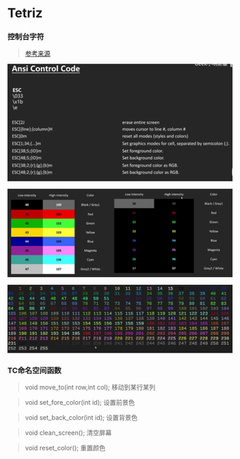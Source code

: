 # Tetriz

### 控制台字符
> [参考来源](https://gist.github.com/fnky/458719343aabd01cfb17a3a4f7296797)

![相关控制](./readme_img/image.png)

![16色](./readme_img/image2.png)

![256色](./readme_img/image3.png)


### TC命名空间函数
> void move_to(int row,int col);
> 移动到某行某列

> void set_fore_color(int id);
> 设置前景色

> void set_back_color(int id);
> 设置背景色

> void clean_screen();
> 清空屏幕

> void reset_color();
> 重置颜色
